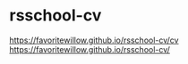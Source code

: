 # rsschool-cv
https://favoritewillow.github.io/rsschool-cv/cv
https://favoritewillow.github.io/rsschool-cv/